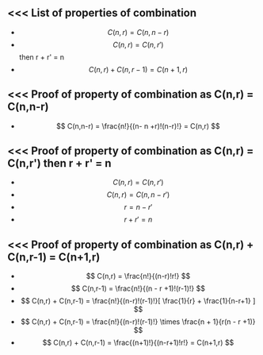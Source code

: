 <<<
 List of properties of combination
---

- $$ C(n,r) = C(n,n-r) $$ 
- $$ C(n,r) = C(n,r') $$ then r + r' = n
- $$ C(n,r) + C(n,r-1) = C(n+1,r) $$ 


>>> 
<<<
 Proof of property of combination as C(n,r) = C(n,n-r)
---


- $$ C(n,n-r) = \frac{n!}{(n- n +r)!(n-r)!} = C(n,r) $$



>>> 
<<<
 Proof of property of combination as C(n,r) = C(n,r') then r + r' = n
---


- $$ C(n,r) = C(n,r') $$
- $$ C(n,r) = C(n,n - r') $$
- $$ r = n - r' $$
- $$ r + r' = n $$ 



>>> 
<<<
 Proof of property of combination as C(n,r) + C(n,r-1) = C(n+1,r)
---


- $$ C(n,r) = \frac{n!}{(n-r)!r!} $$ 
- $$ C(n,r-1) = \frac{n!}{(n - r +1)!(r-1)!} $$
- $$ C(n,r) + C(n,r-1) = \frac{n!}{(n-r)!(r-1)!}[ \frac{1}{r} + \frac{1}{n-r+1} ] $$
- $$ C(n,r) + C(n,r-1) = \frac{n!}{(n-r)!(r-1)!} \times \frac{n + 1}{r(n - r +1)} $$
- $$ C(n,r) + C(n,r-1) = \frac{(n+1)!}{(n-r+1)!r!} = C(n+1,r) $$








>>> 
